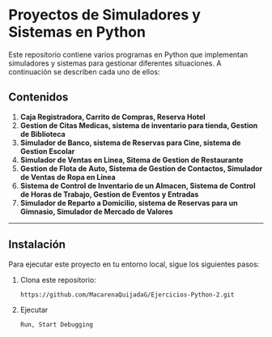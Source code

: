# Proyectos de Simuladores y Sistemas en Python

Este repositorio contiene varios programas en Python que implementan simuladores y sistemas para gestionar diferentes situaciones. A continuación se describen cada uno de ellos:

## Contenidos

1. **Caja Registradora, Carrito de Compras, Reserva Hotel**
2. **Gestion de Citas Medicas, sistema de inventario para tienda, Gestion de Biblioteca**
3. **Simulador de Banco, sistema de Reservas para Cine, sistema de Gestion Escolar**
4. **Simulador de Ventas en Linea, Sitema de Gestion de Restaurante**
5. **Gestion de Flota de Auto, Sistema de Gestion de Contactos, Simulador de Ventas de Ropa en Linea**
6. **Sistema de Control de Inventario de un Almacen, Sistema de Control de Horas de Trabajo, Gestion de Eventos y Entradas**
7. **Simulador de Reparto a Domicilio, sistema de Reservas para un Gimnasio, Simulador de Mercado de Valores**
---

## Instalación

Para ejecutar este proyecto en tu entorno local, sigue los siguientes pasos:

1. Clona este repositorio:

   ```bash
   https://github.com/MacarenaQuijadaG/Ejercicios-Python-2.git
   ```

2. Ejecutar
    ```sh
    Run, Start Debugging
    ```
